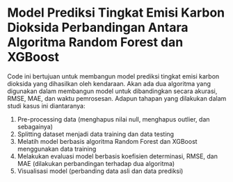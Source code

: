 # Model Prediksi Tingkat Emisi Karbon Dioksida Perbandingan Antara Algoritma Random Forest dan XGBoost

Code ini bertujuan untuk membangun model prediksi tingkat emisi karbon dioksida yang dihasilkan oleh kendaraan. Akan ada dua algoritma yang digunakan dalam membangun model untuk dibandingkan secara akurasi, RMSE, MAE, dan waktu pemrosesan. Adapun tahapan yang dilakukan dalam studi kasus ini diantaranya:
1. Pre-processing data (menghapus nilai null, menghapus outlier, dan sebagainya)
2. Splitting dataset menjadi data training dan data testing
3. Melatih model berbasis algoritma Random Forest dan XGBoost menggunakan data training
4. Melakukan evaluasi model berbasis koefisien determinasi, RMSE, dan MAE (dilakukan perbandingan terhadap dua algoritma)
5. Visualisasi model (perbanding data asli dan data prediksi)
